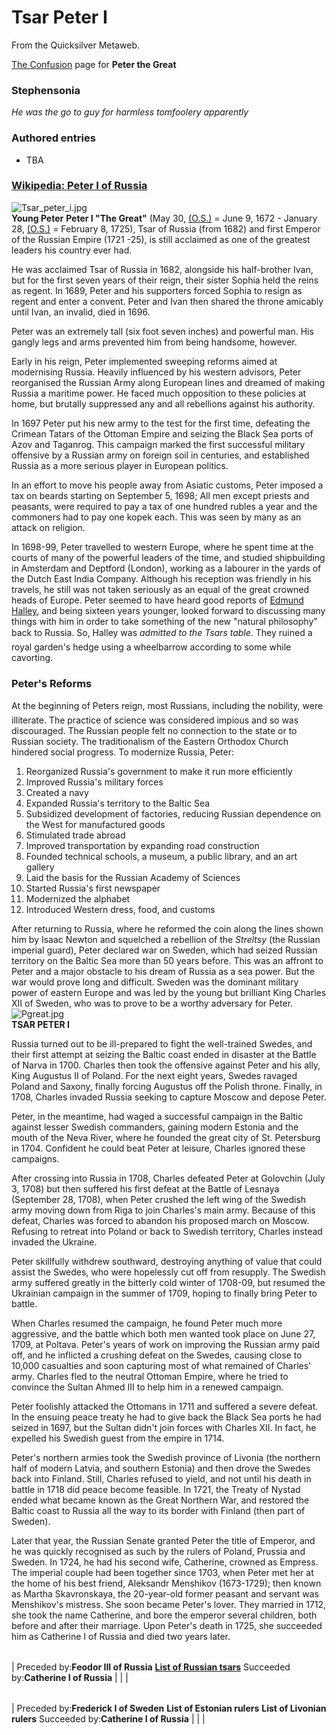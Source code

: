 
# Tsar Peter I

From the Quicksilver Metaweb.

[The Confusion](/the-confusion) page for **Peter the Great**
### Stephensonia


*He was the go to guy for harmless tomfoolery apparently*

### Authored entries


* TBA


### [Wikipedia: Peter I of Russia](/)


![Tsar_peter_i.jpg](/images/Tsar_peter_i.jpg)  
**Young Peter**
**Peter I "The Great"** (May 30, [(O.S.)](/julian-calendar) = June 9, 1672 - January 28, [(O.S.)](/julian-calendar) = February 8, 1725), Tsar of Russia (from 1682) and first Emperor of the Russian Empire (1721 -25), is still acclaimed as one of the greatest leaders his country ever had. 

He was acclaimed Tsar of Russia in 1682, alongside his half-brother Ivan, but for the first seven years of their reign, their sister Sophia held the reins as regent. In 1689, Peter and his supporters forced Sophia to resign as regent and enter a convent. Peter and Ivan then shared the throne amicably until Ivan, an invalid, died in 1696. 

Peter was an extremely tall (six foot seven inches) and powerful man. His gangly legs and arms prevented him from being handsome, however. 

Early in his reign, Peter implemented sweeping reforms aimed at modernising Russia. Heavily influenced by his western advisors, Peter reorganised the Russian Army along European lines and dreamed of making Russia a maritime power. He faced much opposition to these policies at home, but brutally suppressed any and all rebellions against his authority. 

In 1697 Peter put his new army to the test for the first time, defeating the Crimean Tatars of the Ottoman Empire and seizing the Black Sea ports of Azov and Taganrog. This campaign marked the first successful military offensive by a Russian army on foreign soil in centuries, and established Russia as a more serious player in European politics.

In an effort to move his people away from Asiatic customs, Peter imposed a tax on beards starting on September 5, 1698; All men except priests and peasants, were required to pay a tax of one hundred rubles a year and the commoners had to pay one kopek each. This was seen by many as an attack on religion. 

In 1698-99, Peter travelled to western Europe, where he spent time at the courts of many of the powerful leaders of the time, and studied shipbuilding in Amsterdam and Deptford (London), working as a labourer in the yards of the Dutch East India Company. Although his reception was friendly in his travels, he still was not taken seriously as an equal of the great crowned heads of Europe. Peter seemed to have heard good reports of [Edmund Halley](/edmund-halley), and being sixteen years younger, looked forward to discussing many things with him in order to take something of the new "natural philosophy" back to Russia. So, Halley was *admitted to the Tsars table*. They ruined a royal garden's hedge using a wheelbarrow according to some while cavorting.

### Peter's Reforms


At the beginning of Peters reign, most Russians, including the nobility, were illiterate. The practice of science was considered impious and so was discouraged. The Russian people felt no connection to the state or to Russian society. The traditionalism of the Eastern Orthodox Church hindered social progress. To modernize Russia, Peter:
1. Reorganized Russia's government to make it run more efficiently
2. Improved Russia's military forces
3. Created a navy
4. Expanded Russia's territory to the Baltic Sea
5. Subsidized development of factories, reducing Russian dependence on the West for manufactured goods
6. Stimulated trade abroad
7. Improved transportation by expanding road construction
8. Founded technical schools, a museum, a public library, and an art gallery
9. Laid the basis for the Russian Academy of Sciences
10. Started Russia's first newspaper
11. Modernized the alphabet
12. Introduced Western dress, food, and customs


After returning to Russia, where he reformed the coin along the lines shown him by Isaac Newton and squelched a rebellion of the *Streltsy* (the Russian imperial guard), Peter declared war on Sweden, which had seized Russian territory on the Baltic Sea more than 50 years before. This was an affront to Peter and a major obstacle to his dream of Russia as a sea power. But the war would prove long and difficult. Sweden was the dominant military power of eastern Europe and was led by the young but brilliant King Charles XII of Sweden, who was to prove to be a worthy adversary for Peter.![Pgreat.jpg](/images/Pgreat.jpg)  
**TSAR PETER I**

Russia turned out to be ill-prepared to fight the well-trained Swedes, and their first attempt at seizing the Baltic coast ended in disaster at the Battle of Narva in 1700. Charles then took the offensive against Peter and his ally, King Augustus II of Poland. For the next eight years, Swedes ravaged Poland and Saxony, finally forcing Augustus off the Polish throne. Finally, in 1708, Charles invaded Russia seeking to capture Moscow and depose Peter. 

Peter, in the meantime, had waged a successful campaign in the Baltic against lesser Swedish commanders, gaining modern Estonia and the mouth of the Neva River, where he founded the great city of St. Petersburg in 1704. Confident he could beat Peter at leisure, Charles ignored these campaigns. 

After crossing into Russia in 1708, Charles defeated Peter at Golovchin (July 3, 1708) but then suffered his first defeat at the Battle of Lesnaya (September 28, 1708), when Peter crushed the left wing of the Swedish army moving down from Riga to join Charles's main army. Because of this defeat, Charles was forced to abandon his proposed march on Moscow. Refusing to retreat into Poland or back to Swedish territory, Charles instead invaded the Ukraine. 

Peter skillfully withdrew southward, destroying anything of value that could assist the Swedes, who were hopelessly cut off from resupply. The Swedish army suffered greatly in the bitterly cold winter of 1708-09, but resumed the Ukrainian campaign in the summer of 1709, hoping to finally bring Peter to battle. 

When Charles resumed the campaign, he found Peter much more aggressive, and the battle which both men wanted took place on June 27, 1709, at Poltava. Peter's years of work on improving the Russian army paid off, and he inflicted a crushing defeat on the Swedes, causing close to 10,000 casualties and soon capturing most of what remained of Charles' army. Charles fled to the neutral Ottoman Empire, where he tried to convince the Sultan Ahmed III to help him in a renewed campaign. 

Peter foolishly attacked the Ottomans in 1711 and suffered a severe defeat. In the ensuing peace treaty he had to give back the Black Sea ports he had seized in 1697, but the Sultan didn't join forces with Charles XII. In fact, he expelled his Swedish guest from the empire in 1714. 

Peter's northern armies took the Swedish province of Livonia (the northern half of modern Latvia, and southern Estonia) and then drove the Swedes back into Finland. Still, Charles refused to yield, and not until his death in battle in 1718 did peace become feasible. In 1721, the Treaty of Nystad ended what became known as the Great Northern War, and restored the Baltic coast to Russia all the way to its border with Finland (then part of Sweden). 

Later that year, the Russian Senate granted Peter the title of Emperor, and he was quickly recognised as such by the rulers of Poland, Prussia and Sweden. In 1724, he had his second wife, Catherine, crowned as Empress. The imperial couple had been together since 1703, when Peter met her at the home of his best friend, Aleksandr Menshikov (1673-1729); then known as Martha Skavronskaya, the 20-year-old former peasant and servant was Menshikov's mistress. She soon became Peter's lover. They married in 1712, she took the name Catherine, and bore the emperor several children, both before and after their marriage. Upon Peter's death in 1725, she succeeded him as Catherine I of Russia and died two years later.



|  |  |  |
| --- | --- | --- |
| 
Preceded by:**Feodor III of Russia** **[List of Russian tsars](/tsar)** 
Succeeded by:**Catherine I of Russia** | | |





|  |  |  |
| --- | --- | --- |
| 
Preceded by:**Frederick I of Sweden** **List of Estonian rulers**
**List of Livonian rulers** 
Succeeded by:**Catherine I of Russia** | | |
